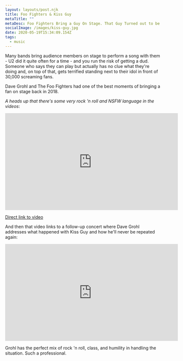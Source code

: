 ```yaml
---
layout: layouts/post.njk
title: Foo Fighters & Kiss Guy
metaTitle: ""
metaDesc: Foo Fighters Bring a Guy On Stage. That Guy Turned out to be Kiss Guy
socialImage: /images/kiss-guy.jpg
date: 2020-05-19T15:34:09.154Z
tags:
  - music
---
```

Many bands bring audience members on stage to perform a song with them - U2 did it quite often for a time - and you run the risk of getting a dud. Someone who says they can play but actually has no clue what they're doing and, on top of that, gets terrified standing next to their idol in front of 30,000 screaming fans. 

Dave Grohl and The Foo Fighters had one of the best moments of bringing a fan on stage back in 2018.

*A heads up that there's some very rock 'n roll and NSFW language in the videos*:

<iframe width="560" height="315" src="https://www.youtube-nocookie.com/embed/TjVOWOKa-lY" frameborder="0" allow="accelerometer; autoplay; encrypted-media; gyroscope; picture-in-picture" allowfullscreen></iframe>

[Direct link to video](https://www.youtube.com/watch?v=TjVOWOKa-lY)

And then that video links to a follow-up concert where Dave Grohl addresses what happened with Kiss Guy and how he'll never be repeated again:

<iframe width="560" height="315" src="https://www.youtube-nocookie.com/embed/8FYukfW0sFU" frameborder="0" allow="accelerometer; autoplay; encrypted-media; gyroscope; picture-in-picture" allowfullscreen></iframe>

Grohl has the perfect mix of rock 'n roll, class, and humility in handling the situation. Such a professional.